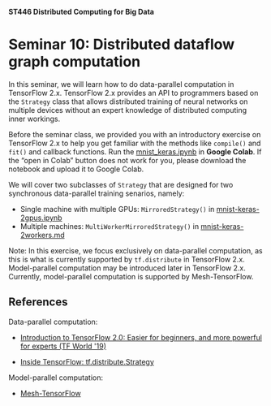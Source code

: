 **ST446 Distributed Computing for Big Data**

# Seminar 10: Distributed dataflow graph computation

In this seminar, we will learn how to do data-parallel computation in TensorFlow 2.x. TensorFlow 2.x provides an API to programmers based on the `Strategy` class that allows distributed training of neural networks on multiple devices without an expert knowledge of distributed computing inner workings.

Before the seminar class, we provided you with an introductory exercise on TensorFlow 2.x to help you get familiar with the methods like `compile()` and `fit()` and callback functions. Run the [mnist_keras.ipynb](mnist_keras.ipynb) in **Google Colab**. If the “open in Colab” button does not work for you, please download the notebook and upload it to Google Colab.

We will cover two subclasses of `Strategy` that are designed for two synchronous data-parallel training senarios, namely:
*   Single machine with multiple GPUs: `MirroredStrategy()` in [mnist-keras-2gpus.ipynb](mnist-keras-2gpus.ipynb)
*   Multiple machines: `MultiWorkerMirroredStrategy()` in [mnist-keras-2workers.md](mnist-keras-2workers.md)

Note: In this exercise, we focus exclusively on data-parallel computation, as this is what is currently supported by `tf.distribute` in TensorFlow 2.x. Model-parallel computation may be introduced later in TensorFlow 2.x. Currently, model-parallel computation is supported by Mesh-TensorFlow.  

## References

Data-parallel computation:

* [Introduction to TensorFlow 2.0: Easier for beginners, and more powerful for experts (TF World '19)](https://www.youtube.com/watch?v=5ECD8J3dvDQ)

* [Inside TensorFlow: tf.distribute.Strategy](https://www.youtube.com/watch?v=jKV53r9-H14&feature=youtu.be)

Model-parallel computation:

* [Mesh-TensorFlow](https://papers.nips.cc/paper/8242-mesh-tensorflow-deep-learning-for-supercomputers.pdf)

